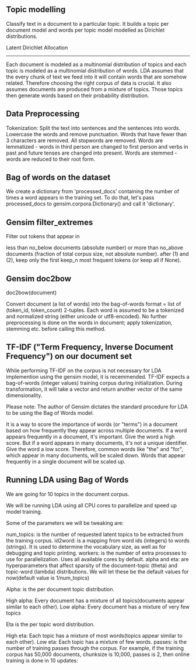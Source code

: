 Topic modelling
---------------

Classify text in a document to a particular topic. It builds a topic per document model and 
words per topic model modelled as Dirichlet distributions.

Latent Dirichlet Allocation
______________
Each document is modeled as a multinomial distribution of topics and each topic is modeled as a multinomial distribution of words.
LDA assumes that the every chunk of text we feed into it will contain words that are somehow related. Therefore choosing the right corpus of data is crucial.
It also assumes documents are produced from a mixture of topics. Those topics then generate words based on their probability distribution.

Data Preprocessing
------------------

Tokenization: Split the text into sentences and the sentences into words. Lowercase the words and remove punctuation.
Words that have fewer than 3 characters are removed.
All stopwords are removed.
Words are lemmatized - words in third person are changed to first person and verbs in past and future tenses are changed into present.
Words are stemmed - words are reduced to their root form.

Bag of words on the dataset
---------------------------

We create a dictionary from 'processed_docs' containing the number of times a word appears in the training set. To do that, let's pass processed_docs to gensim.corpora.Dictionary() and call it 'dictionary'.

Gensim filter_extremes
---------------------
Filter out tokens that appear in

less than no_below documents (absolute number) or
more than no_above documents (fraction of total corpus size, not absolute number).
after (1) and (2), keep only the first keep_n most frequent tokens (or keep all if None).

Gensim doc2bow
-----------------

doc2bow(document)

Convert document (a list of words) into the bag-of-words format = list of (token_id, token_count) 2-tuples. Each word is assumed to be a tokenized and normalized string (either unicode or utf8-encoded). No further preprocessing is done on the words in document; apply tokenization, stemming etc. before calling this method.

TF-IDF ("Term Frequency, Inverse Document Frequency") on our document set
------------------------------
While performing TF-IDF on the corpus is not necessary for LDA implemention using the gensim model, it is recemmended. TF-IDF expects a bag-of-words (integer values) training corpus during initialization. During transformation, it will take a vector and return another vector of the same dimensionality.

Please note: The author of Gensim dictates the standard procedure for LDA to be using the Bag of Words model.

It is a way to score the importance of words (or "terms") in a document based on how frequently they appear across multiple documents.
If a word appears frequently in a document, it's important. Give the word a high score. But if a word appears in many documents, it's not a unique identifier. Give the word a low score.
Therefore, common words like "the" and "for", which appear in many documents, will be scaled down. Words that appear frequently in a single document will be scaled up.

Running LDA using Bag of Words
-----------------------------

We are going for 10 topics in the document corpus.

We will be running LDA using all CPU cores to parallelize and speed up model training.

Some of the parameters we will be tweaking are:

num_topics: is the number of requested latent topics to be extracted from the training corpus.
id2word:  is a mapping from word ids (integers) to words (strings). It is used to determine the vocabulary size, as well as for debugging and topic printing.
workers: is the number of extra processes to use for parallelization. Uses all available cores by default.
alpha and eta: are hyperparameters that affect sparsity of the document-topic (theta) and topic-word (lambda) distributions. We will let these be the default values for now(default value is 1/num_topics)

Alpha:  is the per document topic distribution.

High alpha: Every document has a mixture of all topics(documents appear similar to each other).
Low alpha: Every document has a mixture of very few topics

Eta is the per topic word distribution.

High eta: Each topic has a mixture of most words(topics appear similar to each other).
Low eta: Each topic has a mixture of few words.
passes:  is the number of training passes through the corpus. For example, if the training corpus has 50,000 documents, chunksize is 10,000, passes is 2, then online training is done in 10 updates:


